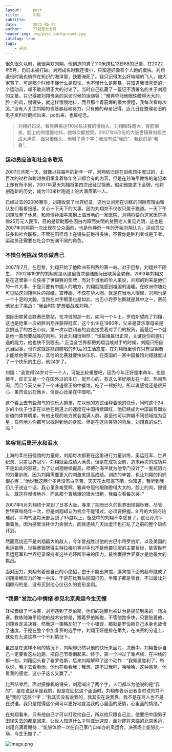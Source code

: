 ```yaml
---
layout:     post
title:      刘翔
subtitle:   
date:       2022-05-24
author:     77就是七七呀
header-img: img/post-background.jpg
catalog: true
tags:
    - 杂谈 
---
```

[^_^]: # (哈哈我是注释，不会在浏览器中显示。)
[^_^]: # (tags包含杂谈，Life ？，Books,El Psy Congroo，Korea)

很久很久以前，我很喜欢刘翔，他创造的男子110米跨栏12秒88的记录，在2022年5月，仍旧未被打破。刘翔成名时我还很小，只知道好像有个人跑的很快。刘翔退役时我也徜徉在知识的海洋里，快要淹死了。我只记得怎么好端端的飞人，被大家骂了。可是那个时候不懂什么是舆论，也不懂什么是网暴，只知道我很喜爱的一个运动员，却不敢光明正大的讨论了。当时自己私藏了一篇记不清署名的关于刘翔的文章，只记得被刘翔母亲的采访时候的话动容：“雅典夺冠他眼珠瞪得大大的，脸上的肉，慢镜头，就这样慢慢地抖，而且那个青筋爆的很大很粗，我每次看每次哭。”没有人关注刘翔的青筋暴起和努力，只有他的母亲记得。近几日在整理老旧的电子资料时翻阅出来，po出来，也算纪念。

>刘翔妈妈说，看雅典奥运110米栏决赛的慢镜头，刘翔眼珠瞪大，青筋爆突，脸上的肉慢慢地抖，她每次都想哭。2007年8月份的大阪世锦赛刘翔完成大满贯，面对摄像头，他喊了两个字：我没有说“我的”，我说的是“我靠”。

### 运动员应该和社会多联系

2007元旦那一天，就像以往每年的新年一样，刘翔依旧是在训练馆中度过的，上百次的过栏和跨越依旧重复着每年冬训都会有的内容，但是在孙海平教练的笔记本上却有所不同，2007年夏天刘翔将第四次出征世锦赛，假如他能拿下金牌，他将创造新的历史，成为110米栏跑道上的大满贯第一人。

已经过去的2006赛季，刘翔收获了世界纪录，这也让刘翔在训练的间隙有理由和队友们看看报纸，关心一下天下的大事，因为刘翔并不仅仅只属于跑道。一天下午刘翔放弃了休息，和师傅孙海平来到上海当地的一家医院，刘翔将要向这家医院捐赠25万元人民币，目的是帮助那些因白内障而失明的贫困老人重见光明，这也是2007年刘翔第一次出现在公众面前，也是他神奇一年的开始刘翔认为，运动员应该多和社会联系，不管在田径场上在镜头前跑得多快，不管你是胜利者或是王者，运动员还需要在社会中扮演不同的角色。

### 不惧任何挑战 快乐做自己

2007年7月，在巴黎，刘翔开始了他欧洲系列赛的第一站。对于巴黎，刘翔并不陌生， 2002年19岁的刘翔就是从这里首次登陆国际田联黄金联赛，2003年刘翔又是在这里第一次获得了世锦赛的奖牌，而对于当地的华人来说，刘翔的到来是他们的一件大事，于是只要有中国人的地方，刘翔就能感到祖国的温暖。在欧洲你随处可见贴这刘翔照片的报纸、宣传画，不仅在华人圈，就是在当地人眼里，刘翔也是一个十足的大腕，当然在对手眼里也是如此。古巴小将罗伯斯就是其中之一，赛前他发出了挑战：“我会时刻梦想着战胜刘翔。”

国际田联黄金联赛巴黎站，在冲线的那一刻，如同一个斗士，罗伯斯望向了刘翔，这也是他第一次战胜刘翔并获得冠军，这个出生在1986年，父亲是音乐家母亲是女排选手的古巴小伙，第一次以胜利者的姿态接受着对手们的祝贺，而最后一个就是他一直想要战胜的刘翔。对此刘翔很坦然：“谁输谁赢很正常，关键是你把握机遇的能力，他也快不到哪去。”
正当全世界都把刘翔当成对手的时候，刘翔只把自己当回事，也许这就是能跑能唱的80后的生活态度，在刘翔眼里也许只有世锦赛才能给他带来压力，其他的比赛就要快快乐乐，在英国的一家中国餐馆刘翔就度过了一个快乐的生日，他24岁了。

刘翔：“我觉得24岁对于一个人，可能比较重要吧，因为今年正好是本命年，也是猪年，反正又是一个在国外过的生日，挺开心的，有这么多好朋友在一起，热闹热闹，而且今天又来了一个味道很正的中餐馆，吃了一顿好的，所以说感觉还是很开心，虽然说远在他乡，但是心还是在中国吧。”

这个看上去有些淘气的快乐大男孩，在以他的方式诠释着他的快乐，同时这个24岁的小伙子也正在以他在跑道上的速度在中国持续蹿红，他已经成为中国最有商业价值的体育明星，有他出现的地方就会围满人群，甚至他可以跨越不同领域成为巨星，任何地方你都可以找得到他的身影。但是在这些笑容的背后，刘翔真的快乐吗？

### 笑容背后是汗水和泪水

上海的莘庄田径馆的力量房，刘翔每次都要在这里进行力量训练，奥运冠军、世界纪录、只差世界冠军，刘翔就会成绩大满贯，但是在成功面前，追求再次的成功并不是如此的容易。为了让刘翔继续提高，师傅孙海平就为他专门设计了一套抗阻力的力量训练，因为刘翔需要更大的刺激来提高成绩。训练的辛苦，也让刘翔的妈妈很心疼：“他说我这两个多月没有白辛苦，天天在太阳底下晒，你知道，我听到我们儿子说这个话，我心里多难受啊。雅典夺冠他眼珠瞪得大大的，脸上的肉，慢镜头，就这样慢慢地抖，而且那个青筋爆的很大很粗，我每次看每次哭。”

2007年8月刘翔终于来到了日本大阪，等来了期盼已久的世界田径锦标赛，尽管世锦赛每两年一次，但是刘翔却认为机会不能错过，必须要把握。8 月的大阪闷热难耐，平均气温每天都达到了35度以上，备战中的刘翔不幸感冒了，这让孙海平很着急，因为感冒消耗体力会很大，而且连续几天出虚汗也打乱了之前的整个训练计划。

然而高烧还不是刘翔最大的敌人，今年曾战胜过他的古巴小将罗伯斯，以及美国的奥运银牌、世锦赛银牌得主特拉梅尔等对手也不是他要征服的主要目标，能否抛开奥运冠军和世界纪录保持者这些光环所带来的压力，最终赢得世界赛才是他最大的挑战。

面对压力，刘翔有着他自己的小绝招，由于不能出宾馆，逛宾馆下面的超市就成了刘翔排解压力的唯一手段，于是在比赛后回国打包，半箱子都是零食，不过最让刘翔郁闷的是，没有买到他心仪已久的变形金刚。

### “我靠”发泄心中情绪 参见北京奥运今生无憾

轻松晋级了半决赛，刘翔遇到了罗伯斯，他们的碰面也被认为是提前到来的一场决赛。教练随海平给他的战术安排是，跟着罗伯斯跑，不管他跑多快，只要贴着他，刘翔肯定进决赛，然而这一策略却犯了一个小错误，那就是罗伯斯自己本身也放慢了速度，于是在整个参加复赛的选手中，刘翔正好是排在第九，在决赛的分道上，就处在九道这样一个不利情况下。

虽然是在这样不利的情况下，刘翔却仍然以他的快乐来面对，决赛中，刘翔告诉自己一定要看这左边跑，把自己节奏倒起来。终于，第一个冲过了重点线，在冲线的那一刻，刘翔回头看了看罗伯斯，后来刘翔解释了这个动作：“我知道胜利了，所以说，我才去看看他，他也在看看我；我想，跑不过我吧，哈哈哈，这种感觉，他看我的感觉，这小子这么又赢了。”

比赛结束后，面对摄像机的镜头，刘翔喊出了两个字，人们都以为他说的是“我的”，是在说冠军是我的，但是在回忆这个画面时，刘翔却告诉记者当时说的并不是“我的”这两个字：“我其实没有说我的，我其实在说我靠，我不是在骂人也不是在说谁，我只是觉得这个词可以更好地宣泄我的心里面的感情，心里面的情绪。”

在刘翔看来，只有他自己才可以打败他自己，所以他只跟自己比，他要把中国男子田径失去的都拿回来，让世人知道什么才叫亚洲速度，面对即将来临的北京奥运，刘翔充满着期待：“能够体验一次在自己家门口举办的奥运会，决赛场上能够比一场，今生无憾了。”




![image.png](https://i.loli.net/2020/05/25/HpMIw4KV9z2eboy.png)    
    
    